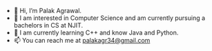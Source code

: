- 👋 Hi, I’m Palak Agrawal. 
- 👀 I am interested in Computer Science and am currently pursuing a bachelors in CS at NJIT. 
- 🌱 I am currently learning C++ and know Java and Python. 
- 📫 You can reach me at palakagr34@gmail.com

<!---
palakagr34/palakagr34 is a ✨ special ✨ repository because its `README.md` (this file) appears on your GitHub profile.
You can click the Preview link to take a look at your changes.
--->
